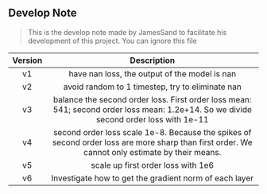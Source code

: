 ## Develop Note

> This is the develop note made by JamesSand to facilitate his development of this project. You can ignore this file

| Version    | Description |
| :--------: | :-------: |
| v1  | have nan loss, the output of the model is nan    |
| v2 | avoid random to 1 timestep, try to eliminate nan     |
| v3 | balance the second order loss. First order loss mean: 541; second order loss mean: 1.2e+14. So we divide second order loss with 1e-11     |
| v4 | second order loss scale 1e-8. Because the spikes of second order loss are more sharp than first order. We cannot only estimate by their means.   |
| v5 | scale up first order loss with 1e6   |
| v6 | Investigate how to get the gradient norm of each layer |




